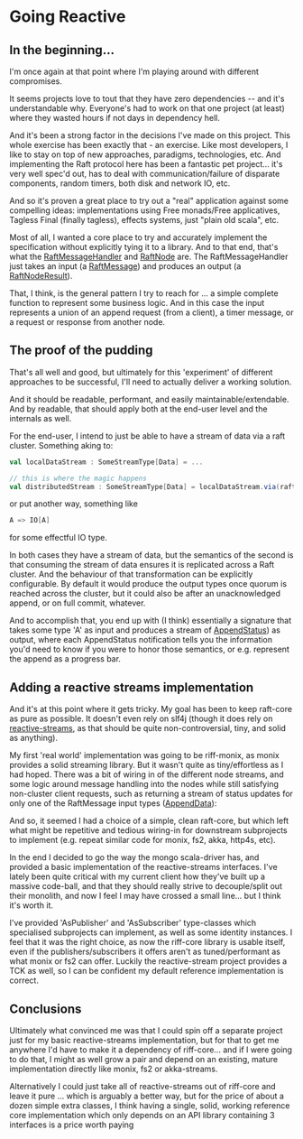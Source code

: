 # Going Reactive

## In the beginning...
I'm once again at that point where I'm playing around with different compromises.

It seems projects love to tout that they have zero dependencies -- and it's understandable why.
Everyone's had to work on that one project (at least) where they wasted hours if not days in dependency hell.

And it's been a strong factor in the decisions I've made on this project. This whole exercise has been exactly
that - an exercise. Like most developers, I like to stay on top of new approaches, paradigms, technologies, etc.
And implementing the Raft protocol here has been a fantastic pet project... it's very well spec'd out, has to deal with
communication/failure of disparate components, random timers, both disk and network IO, etc.

And so it's proven a great place to try out a "real" application against some compelling ideas:
implementations using Free monads/Free applicatives, Tagless Final (finally tagless), effects systems, just "plain old scala", etc.

Most of all, I wanted a core place to try and accurately implement the specification without explicitly tying it to a library.
And to that end, that's what the [RaftMessageHandler](https://aaronp.github.io/riff/api/riffCoreCrossProject/riff/raft/node/RaftMessageHandler.html) and [RaftNode](https://aaronp.github.io/riff/api/riffCoreCrossProject/riff/raft/node/RaftNode.html) are.
The RaftMessageHandler just takes an input (a [RaftMessage](https://aaronp.github.io/riff/api/riffCoreCrossProject/riff/raft/messages/RaftMessage.html)) and produces an output (a [RaftNodeResult](https://aaronp.github.io/riff/api/riffCoreCrossProject/riff/raft/messages/RaftNodeResult.html)).

That, I think, is the general pattern I try to reach for ... a simple complete function to represent some business logic. And in this case the input represents a union
of an append request (from a client), a timer message, or a request or response from another node.


## The proof of the pudding
That's all well and good, but ultimately for this 'experiment' of different approaches to be successful, I'll need to actually deliver a working solution.

And it should be readable, performant, and easily maintainable/extendable. And by readable, that should apply both at the end-user level and the internals as well.

For the end-user, I intend to just be able to have a stream of data via a raft cluster. Something aking to:

```scala
val localDataStream : SomeStreamType[Data] = ...

// this is where the magic happens
val distributedStream : SomeStreamType[Data] = localDataStream.via(raftCluster)

```

or put another way, something like
```scala
A => IO[A]
```
for some effectful IO type.

In both cases they have a stream of data, but the semantics of the second is that consuming the stream of data ensures it is replicated
across a Raft cluster. And the behaviour of that transformation can be explicitly configurable. By default it would produce the output types once
quorum is reached across the cluster, but it could also be after an unacknowledged append, or on full commit, whatever.

And to accomplish that, you end up with (I think) essentially a signature that takes some type 'A' as input and produces a stream of [AppendStatus](https://aaronp.github.io/riff/api/riffCoreCrossProject/riff/raft/AppendStatus.html)) as output,
where each AppendStatus notification tells you the information you'd need to know if you were to honor those semantics, or e.g. represent the append as a progress bar.

## Adding a reactive streams implementation
And it's at this point where it gets tricky. My goal has been to keep raft-core as pure as possible. It doesn't even rely on slf4j
(though it does rely on [reactive-streams](http://www.reactive-streams.org), as that should be quite non-controversial, tiny, and solid as anything).

My first 'real world' implementation was going to be riff-monix, as monix provides a solid streaming library. But it wasn't quite as tiny/effortless
as I had hoped. There was a bit of wiring in of the different node streams, and some logic around message handling into the nodes while still satisfying
non-cluster client requests, such as returning a stream of status updates for only one of the RaftMessage input types ([AppendData](https://aaronp.github.io/riff/api/riffCoreCrossProject/riff/raft/messages/AppendData.html)):

And so, it seemed I had a choice of a simple, clean raft-core, but which left what might be repetitive and tedious wiring-in for downstream subprojects
to implement (e.g. repeat similar code for monix, fs2, akka, http4s, etc).

In the end I decided to go the way the mongo scala-driver has, and provided a basic implementation of the reactive-streams interfaces. I've lately been
quite critical with my current client how they've built up a massive code-ball, and that they should really strive to decouple/split out their monolith,
and now I feel I may have crossed a small line... but I think it's worth it.

I've provided 'AsPublisher' and 'AsSubscriber' type-classes which specialised subprojects can implement, as well as some identity instances. I feel that
it was the right choice, as now the riff-core library is usable itself, even if the publishers/subscribers it offers aren't as tuned/performant as what
monix or fs2 can offer. Luckily the reactive-stream project provides a TCK as well, so I can be confident my default reference implementation is correct.

## Conclusions
Ultimately what convinced me was that I could spin off a separate project just for my basic reactive-streams implementation, but for that to get me
anywhere I'd have to make it a dependency of riff-core... and if I were going to do that, I might as well grow a pair and depend on an existing, mature
implementation directly like monix, fs2 or akka-streams.

Alternatively I could just take all of reactive-streams out of riff-core and leave it pure ... which is arguably a better way, but for the price of about a
dozen simple extra classes, I think having a single, solid, working reference core implementation which only depends on an API library containing 3 interfaces
is a price worth paying

